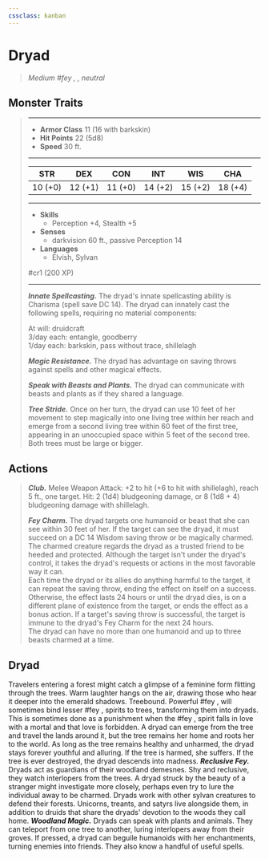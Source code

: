 ```yaml
---
cssclass: kanban
---
```


# Dryad
>*Medium #fey , , neutral*
## Monster Traits
>___
>- **Armor Class** 11 (16 with barkskin)
>- **Hit Points** 22 (5d8)
>- **Speed** 30 ft.
>___
>|STR|DEX|CON|INT|WIS|CHA|
>|:---:|:---:|:---:|:---:|:---:|:---:|
>|10 (+0)|12 (+1)|11 (+0)|14 (+2)|15 (+2)|18 (+4)|
>___
>- **Skills**
>	 - Perception +4, Stealth +5
>- **Senses**
>	 - darkvision 60 ft., passive Perception 14
>- **Languages**
>	 - Elvish, Sylvan
>
> #cr1 (200 XP)
>___
>***Innate Spellcasting.*** The dryad's innate spellcasting ability is Charisma (spell save DC 14). The dryad can innately cast the following spells, requiring no material components:  
>
>At will: druidcraft  
>3/day each: entangle, goodberry  
>1/day each: barkskin, pass without trace, shillelagh  
>
>
>***Magic Resistance.*** The dryad has advantage on saving throws against spells and other magical effects.  
>
>***Speak with Beasts and Plants.*** The dryad can communicate with beasts and plants as if they shared a language.  
>
>***Tree Stride.*** Once on her turn, the dryad can use 10 feet of her movement to step magically into one living tree within her reach and emerge from a second living tree within 60 feet of the first tree, appearing in an unoccupied space within 5 feet of the second tree. Both trees must be large or bigger.  
>
## Actions
>***Club.*** Melee Weapon Attack: +2 to hit (+6 to hit with shillelagh), reach 5 ft., one target. Hit: 2 (1d4) bludgeoning damage, or 8 (1d8 + 4) bludgeoning damage with shillelagh.  
>
>***Fey Charm.*** The dryad targets one humanoid or beast that she can see within 30 feet of her. If the target can see the dryad, it must succeed on a DC 14 Wisdom saving throw or be magically charmed. The charmed creature regards the dryad as a trusted friend to be heeded and protected. Although the target isn't under the dryad's control, it takes the dryad's requests or actions in the most favorable way it can.  
>Each time the dryad or its allies do anything harmful to the target, it can repeat the saving throw, ending the effect on itself on a success. Otherwise, the effect lasts 24 hours or until the dryad dies, is on a different plane of existence from the target, or ends the effect as a bonus action. If a target's saving throw is successful, the target is immune to the dryad's Fey Charm for the next 24 hours.  
>The dryad can have no more than one humanoid and up to three beasts charmed at a time.
## Dryad
Travelers entering a forest might catch a glimpse of a feminine form flitting through the trees. Warm laughter hangs on the air, drawing those who hear it deeper into the emerald shadows. Treebound. Powerful #fey ,  will sometimes bind lesser #fey ,  spirits to trees, transforming them into dryads. This is sometimes done as a punishment when the #fey ,  spirit falls in love with a mortal and that love is forbidden.
A dryad can emerge from the tree and travel the lands around it, but the tree remains her home and roots her to the world. As long as the tree remains healthy and unharmed, the dryad stays forever youthful and alluring. If the tree is harmed, she suffers. If the tree is ever destroyed, the dryad descends into madness.
***Reclusive Fey.*** Dryads act as guardians of their woodland demesnes. Shy and reclusive, they watch interlopers from the trees. A dryad struck by the beauty of a stranger might investigate more closely, perhaps even try to lure the individual away to be charmed.
Dryads work with other sylvan creatures to defend their forests. Unicorns, treants, and satyrs live alongside them, in addition to druids that share the dryads' devotion to the woods they call home.
***Woodland Magic.*** Dryads can speak with plants and animals. They can teleport from one tree to another, luring interlopers away from their groves. If pressed, a dryad can beguile humanoids with her enchantments, turning enemies into friends. They also know a handful of useful spells.